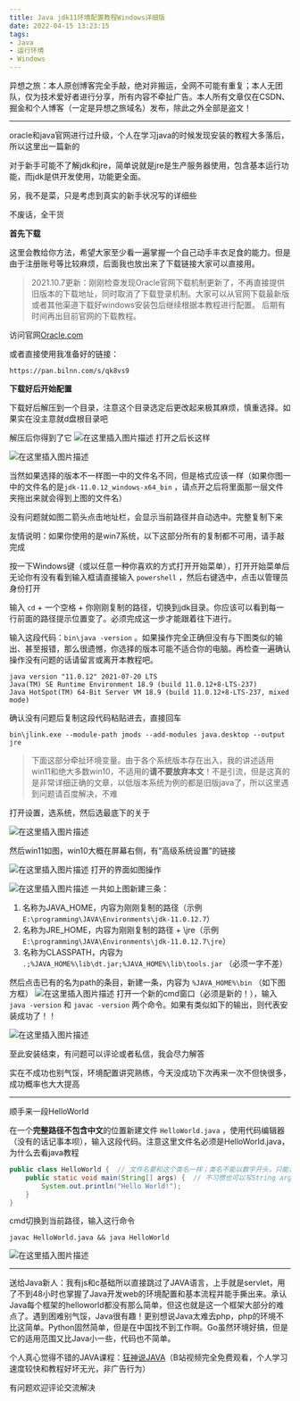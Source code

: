 ```yaml
---
title: Java jdk11环境配置教程Windows详细版
date: 2022-04-15 13:23:15
tags:
- Java
- 运行环境
- Windows
---
```


异想之旅：本人原创博客完全手敲，绝对非搬运，全网不可能有重复；本人无团队，仅为技术爱好者进行分享，所有内容不牵扯广告。本人所有文章仅在CSDN、掘金和个人博客（一定是异想之旅域名）发布，除此之外全部是盗文！


---

oracle和java官网进行过升级，个人在学习java的时候发现安装的教程大多落后，所以这里出一篇新的

对于新手可能不了解jdk和jre，简单说就是jre是生产服务器使用，包含基本运行功能，而jdk是供开发使用，功能更全面。

另，我不是菜，只是考虑到真实的新手状况写的详细些

不废话，全干货

**首先下载**

这里会教给你方法，希望大家至少看一遍掌握一个自己动手丰衣足食的能力。但是由于注册账号等比较麻烦，后面我也放出来了下载链接大家可以直接用。

> 2021.10.7更新：刚刚检查发现Oracle官网下载机制更新了，不再直接提供旧版本的下载地址，同时取消了下载登录机制。大家可以从官网下载最新版或者其他渠道下载好windows安装包后继续根据本教程进行配置。
> 后期有时间再出目前官网的下载教程。

访问官网[Oracle.com
](https://www.oracle.com/)

或者直接使用我准备好的链接：

```
https://pan.bilnn.com/s/qk8vs9
```

**下载好后开始配置**

下载好后解压到一个目录，注意这个目录选定后更改起来极其麻烦，慎重选择。如果实在没主意就d盘根目录吧

解压后你得到了它
![在这里插入图片描述](https://cdn.yixiangzhilv.com/images/7a93065b6ac8de95e3a2d267d7beb898.png)
打开之后长这样

![在这里插入图片描述](https://cdn.yixiangzhilv.com/images/2e0e20dbf7d56e6c25c0412390b8d407.png)

当然如果选择的版本不一样图一中的文件名不同，但是格式应该一样（如果你图一中的文件名的是`jdk-11.0.12_windows-x64_bin` ，请点开之后将里面那一层文件夹拖出来就会得到上图的文件名）

没有问题就如图二箭头点击地址栏，会显示当前路径并自动选中。完整复制下来

友情说明：如果你使用的是win7系统，以下这部分所有的复制都不可用，请手敲完成

按一下Windows键（或以任意一种你喜欢的方式打开开始菜单），打开开始菜单后无论你有没有看到输入框请直接输入 `powershell` ，然后右键选中，点击以管理员身份打开

输入 `cd` + 一个空格 + 你刚刚复制的路径，切换到jdk目录。你应该可以看到每一行前面的路径提示位置变了。必须完成这一步才能跟着往下进行。

输入这段代码：`bin\java -version` 。如果操作完全正确但没有与下图类似的输出、甚至报错，那么很遗憾，你选择的版本可能不适合你的电脑。再检查一遍确认操作没有问题的话请留言或离开本教程吧。

```
java version "11.0.12" 2021-07-20 LTS
Java(TM) SE Runtime Environment 18.9 (build 11.0.12+8-LTS-237)
Java HotSpot(TM) 64-Bit Server VM 18.9 (build 11.0.12+8-LTS-237, mixed mode)
```

确认没有问题后复制这段代码粘贴进去，直接回车

```
bin\jlink.exe --module-path jmods --add-modules java.desktop --output jre
```

> 下面这部分牵扯环境变量。由于各个系统版本存在出入，我的讲述适用win11和绝大多数win10，不适用的**请不要放弃本文**！不是引流，但是这真的是非常详细正确的文章，以低版本系统为例的都是旧版java了，所以这里遇到问题请百度解决，不难

打开设置，选系统，然后选最底下的关于

![在这里插入图片描述](https://cdn.yixiangzhilv.com/images/e42d4ceadeb0aec18473098be3318963.png)

然后win11如图，win10大概在屏幕右侧，有“高级系统设置”的链接

![在这里插入图片描述](https://cdn.yixiangzhilv.com/images/591f1bd77968c86b65fdf9ea703dcf59.png)
打开的界面如图操作

![在这里插入图片描述](https://cdn.yixiangzhilv.com/images/b76fb7b1057bb4ba3818cf93074593d3.png)
一共如上图新建三条：

 1. 名称为JAVA_HOME，内容为刚刚复制的路径（示例 `E:\programming\JAVA\Environments\jdk-11.0.12.7`）
 2. 名称为JRE_HOME，内容为刚刚复制的路径 + \jre（示例 `E:\programming\JAVA\Environments\jdk-11.0.12.7\jre`）
 3. 名称为CLASSPATH，内容为 `.;%JAVA_HOME%\lib\dt.jar;%JAVA_HOME%\lib\tools.jar` （必须一字不差）

然后点击已有的名为path的条目，新建一条，内容为 `%JAVA_HOME%\bin` （如下图方框）
![在这里插入图片描述](https://cdn.yixiangzhilv.com/images/04d80ddc8a50602eb4f86ff54fd26899.png)
打开一个新的cmd窗口（必须是新的！），输入 `java -version` 和 `javac -version` 两个命令。如果有类似如下的输出，则代表安装成功了！！

![在这里插入图片描述](https://cdn.yixiangzhilv.com/images/9e77f4a6e81f537971f39dca4853450b.png)

至此安装结束，有问题可以评论或者私信，我会尽力解答

实在不成功也别气馁，环境配置讲究熟练，今天没成功下次再来一次不但快很多，成功概率也大大提高

---

顺手来一段HelloWorld

在一个**完整路径不包含中文**的位置新建文件 `HelloWorld.java` ，使用代码编辑器（没有的话记事本呗），输入这段代码。注意这里文件名必须是HelloWorld.java，为什么去看java教程

```java
public class HelloWorld {  // 文件名要和这个类名一样；类名不能以数字开头，只能包含字母数字下划线
    public static void main(String[] args) {  // 不习惯也可以写String args[]
        System.out.println("Hello World!");
    }
}
```

cmd切换到当前路径，输入这行命令

```
javac HelloWorld.java && java HelloWorld
```

![在这里插入图片描述](https://cdn.yixiangzhilv.com/images/fd9aaac94b18df92d9ff086effdb5fd7.png)

---

送给Java新人：我有js和c基础所以直接跳过了JAVA语言，上手就是servlet，用了不到48小时也掌握了Java开发web的环境配置和基本流程并能手撕出来。承认Java每个框架的helloworld都没有那么简单，但这也就是这一个框架大部分的难点了。遇到困难别气馁，Java很有趣！更别想说Java太难去php，php的环境不比这简单。Python固然简单，但是在中国找不到工作啊。Go虽然环境好搞，但是它的适用范围又比Java小一些，代码也不简单。

个人真心觉得不错的JAVA课程：[狂神说JAVA](https://space.bilibili.com/95256449/channel/detail?cid=146244)（B站视频完全免费观看，个人学习速度较快和教程好坏无光，非广告行为）

有问题欢迎评论交流解决
